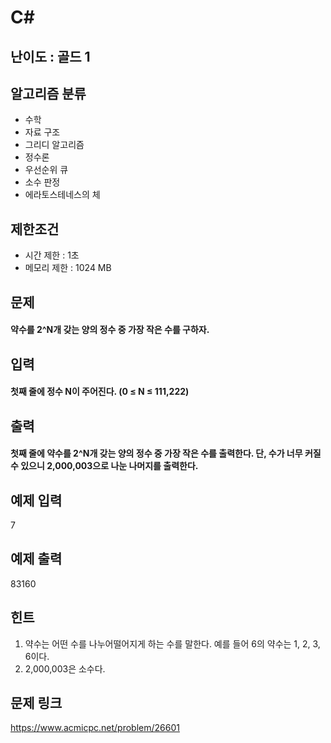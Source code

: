 # C#

## 난이도 : 골드 1

## 알고리즘 분류
  - 수학
  - 자료 구조
  - 그리디 알고리즘
  - 정수론
  - 우선순위 큐
  - 소수 판정
  - 에라토스테네스의 체

## 제한조건
  - 시간 제한 : 1초
  - 메모리 제한 : 1024 MB

## 문제
#### 약수를 2^N개 갖는 양의 정수 중 가장 작은 수를 구하자.

## 입력
#### 첫째 줄에 정수 N이 주어진다. (0 ≤ N ≤ 111,222)

## 출력
#### 첫째 줄에 약수를 2^N개 갖는 양의 정수 중 가장 작은 수를 출력한다. 단, 수가 너무 커질 수 있으니 2,000,003으로 나눈 나머지를 출력한다.

## 예제 입력
7<br/>

## 예제 출력
83160<br>

## 힌트
  1. 약수는 어떤 수를 나누어떨어지게 하는 수를 말한다. 예를 들어 6의 약수는 1, 2, 3, 6이다.
  2. 2,000,003은 소수다.

## 문제 링크
https://www.acmicpc.net/problem/26601